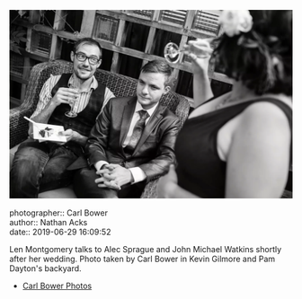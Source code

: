 ![Len Montgomery talks to Alec Sprague and John Michael Watkins](assets/2019-06-29-set-1-the-ceremony-53.webp)

photographer:: Carl Bower  
author:: Nathan Acks  
date:: 2019-06-29 16:09:52

Len Montgomery talks to Alec Sprague and John Michael Watkins shortly after her wedding. Photo taken by Carl Bower in Kevin Gilmore and Pam Dayton's backyard.

* [Carl Bower Photos](https://carlbowerphotos.com)
